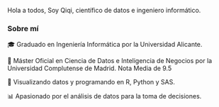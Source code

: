 Hola a todos,
Soy Qiqi, científico de datos e ingeniero informático.

### Sobre mí
🎓 Graduado en Ingeniería Informática por la Universidad Alicante. 

💼 Máster Oficial en Ciencia de Datos e Inteligencia de Negocios por la Universidad Complutense de Madrid. Nota Media de 9.5

🤖 Visualizando datos y programando en R, Python y SAS.

📊 Apasionado por el análisis de datos para la toma de decisiones.


